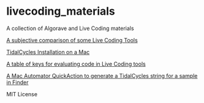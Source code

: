 # livecoding_materials

A collection of Algorave and Live Coding materials

[A subjective comparison of some Live Coding Tools](livecoding_tools.md)

[TidalCycles Installation on a Mac](tidal_setup.md)

[A table of keys for evaluating code in Live Coding tools](evaluate_keys.md)

[A Mac Automator QuickAction to generate a TidalCycles string for a sample in Finder](sample2tidal.zip)

MIT License